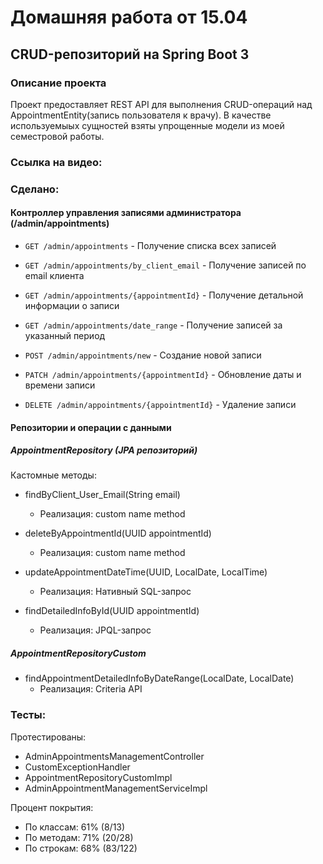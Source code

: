 # Домашняя работа от 15.04

## CRUD-репозиторий на Spring Boot 3
### Описание проекта

Проект предоставляет REST API для выполнения CRUD-операций над AppointmentEntity(запись пользователя к врачу). В качестве используемыых сущностей взяты упрощенные модели из моей семестровой работы. 

### Ссылка на видео:



### Сделано:

#### Контроллер управления записями администратора (/admin/appointments)

- `GET /admin/appointments` - Получение списка всех записей

- `GET /admin/appointments/by_client_email` - Получение записей по email клиента

- `GET /admin/appointments/{appointmentId}` - Получение детальной информации о записи

- `GET /admin/appointments/date_range` - Получение записей за указанный период

- `POST /admin/appointments/new` - Создание новой записи

- `PATCH /admin/appointments/{appointmentId}` - Обновление даты и времени записи

- `DELETE /admin/appointments/{appointmentId}` - Удаление записи

#### Репозитории и операции с данными

##### AppointmentRepository (JPA репозиторий)

Кастомные методы:

- findByClient_User_Email(String email)
  - Реализация: custom name method

- deleteByAppointmentId(UUID appointmentId)
  - Реализация: custom name method

- updateAppointmentDateTime(UUID, LocalDate, LocalTime)
  - Реализация: Нативный SQL-запрос

- findDetailedInfoById(UUID appointmentId)
  - Реализация: JPQL-запрос

##### AppointmentRepositoryCustom

- findAppointmentDetailedInfoByDateRange(LocalDate, LocalDate)
  - Реализация: Criteria API


### Тесты:

Протестированы:
- AdminAppointmentsManagementController
- CustomExceptionHandler
- AppointmentRepositoryCustomImpl
- AdminAppointmentManagementServiceImpl

Процент покрытия:
- По классам: 61% (8/13)
- По методам: 71% (20/28)
- По строкам: 68% (83/122)